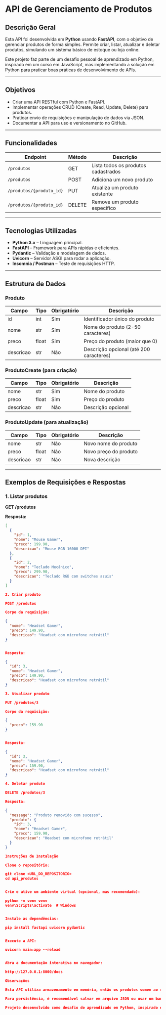# API de Gerenciamento de Produtos

## Descrição Geral
Esta API foi desenvolvida em **Python** usando **FastAPI**, com o objetivo de gerenciar produtos de forma simples. Permite criar, listar, atualizar e deletar produtos, simulando um sistema básico de estoque ou loja online.  

Este projeto faz parte de um desafio pessoal de aprendizado em Python, inspirado em um curso em JavaScript, mas implementando a solução em Python para praticar boas práticas de desenvolvimento de APIs.

---

## Objetivos
- Criar uma API RESTful com Python e FastAPI.  
- Implementar operações CRUD (Create, Read, Update, Delete) para produtos.  
- Praticar envio de requisições e manipulação de dados via JSON.  
- Documentar a API para uso e versionamento no GitHub.  

---

## Funcionalidades
| Endpoint | Método | Descrição |
|----------|--------|-----------|
| `/produtos` | GET | Lista todos os produtos cadastrados |
| `/produtos` | POST | Adiciona um novo produto |
| `/produtos/{produto_id}` | PUT | Atualiza um produto existente |
| `/produtos/{produto_id}` | DELETE | Remove um produto específico |

---

## Tecnologias Utilizadas
- **Python 3.x** – Linguagem principal.  
- **FastAPI** – Framework para APIs rápidas e eficientes.  
- **Pydantic** – Validação e modelagem de dados.  
- **Uvicorn** – Servidor ASGI para rodar a aplicação.  
- **Insomnia / Postman** – Teste de requisições HTTP.  

---

## Estrutura de Dados

### Produto
| Campo | Tipo | Obrigatório | Descrição |
|-------|------|------------|-----------|
| id | int | Sim | Identificador único do produto |
| nome | str | Sim | Nome do produto (2-50 caracteres) |
| preco | float | Sim | Preço do produto (maior que 0) |
| descricao | str | Não | Descrição opcional (até 200 caracteres) |

### ProdutoCreate (para criação)
| Campo | Tipo | Obrigatório | Descrição |
|-------|------|------------|-----------|
| nome | str | Sim | Nome do produto |
| preco | float | Sim | Preço do produto |
| descricao | str | Não | Descrição opcional |

### ProdutoUpdate (para atualização)
| Campo | Tipo | Obrigatório | Descrição |
|-------|------|------------|-----------|
| nome | str | Não | Novo nome do produto |
| preco | float | Não | Novo preço do produto |
| descricao | str | Não | Nova descrição |

---

## Exemplos de Requisições e Respostas

### 1. Listar produtos
**GET /produtos**

**Resposta:**
```json
[
  {
    "id": 1,
    "nome": "Mouse Gamer",
    "preco": 199.90,
    "descricao": "Mouse RGB 16000 DPI"
  },
  {
    "id": 2,
    "nome": "Teclado Mecânico",
    "preco": 299.90,
    "descricao": "Teclado RGB com switches azuis"
  }
]

2. Criar produto

POST /produtos

Corpo da requisição:

{
  "nome": "Headset Gamer",
  "preco": 149.90,
  "descricao": "Headset com microfone retrátil"
}


Resposta:

{
  "id": 3,
  "nome": "Headset Gamer",
  "preco": 149.90,
  "descricao": "Headset com microfone retrátil"
}

3. Atualizar produto

PUT /produtos/3

Corpo da requisição:

{
  "preco": 159.90
}


Resposta:

{
  "id": 3,
  "nome": "Headset Gamer",
  "preco": 159.90,
  "descricao": "Headset com microfone retrátil"
}

4. Deletar produto

DELETE /produtos/3

Resposta:

{
  "message": "Produto removido com sucesso",
  "produto": {
    "id": 3,
    "nome": "Headset Gamer",
    "preco": 159.90,
    "descricao": "Headset com microfone retrátil"
  }
}

Instruções de Instalação

Clone o repositório:

git clone <URL_DO_REPOSITORIO>
cd api_produtos


Crie e ative um ambiente virtual (opcional, mas recomendado):

python -m venv venv
venv\Scripts\activate  # Windows


Instale as dependências:

pip install fastapi uvicorn pydantic


Execute a API:

uvicorn main:app --reload


Abra a documentação interativa no navegador:

http://127.0.0.1:8000/docs

Observações

Esta API utiliza armazenamento em memória, então os produtos somem ao reiniciar o servidor.

Para persistência, é recomendável salvar em arquivo JSON ou usar um banco de dados.

Projeto desenvolvido como desafio de aprendizado em Python, inspirado em um curso de JavaScript.